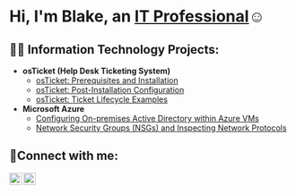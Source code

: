 <h1>Hi, I'm Blake, an <a href="https://linkedin.com/in/blakekoenighain/">IT Professional</a>☺</h1>

<h2>👨‍💻 Information Technology Projects:</h2>

- <b>osTicket (Help Desk Ticketing System)</b>
  - [osTicket: Prerequisites and Installation](https://github.com/Koenighain27/osticket-prereqs)
  - [osTicket: Post-Installation Configuration](https://github.com/Koenighain27/post-install-config)
  - [osTicket: Ticket Lifecycle Examples](https://github.com/Koenighain27/ticket-lifecycle)
- <b>Microsoft Azure</b>
  - [Configuring On-premises Active Directory within Azure VMs](https://github.com/Koenighain27/Configure-Ad)
  - [Network Security Groups (NSGs) and Inspecting Network Protocols](https://github.com/Koenighain27/azure-network-protocols)

<h2>🤳Connect with me:</h2>

[<img align="left" alt="Blake | Twitter" width="22px" src="https://cdn.jsdelivr.net/npm/simple-icons@v3/icons/twitter.svg" />][twitter]
[<img align="left" alt="Blake | Instagram" width="22px" src="https://cdn.jsdelivr.net/npm/simple-icons@v3/icons/instagram.svg" />][instagram]

[twitter]: https://twitter.com/kittykind27
[instagram]: https://www.instagram.com/kittykind27/
